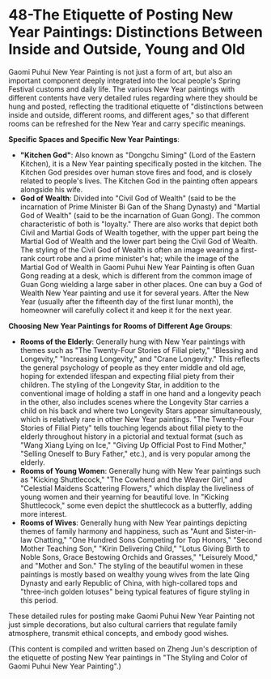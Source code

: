
# 48-The Etiquette of Posting New Year Paintings: Distinctions Between Inside and Outside, Young and Old

Gaomi Puhui New Year Painting is not just a form of art, but also an important component deeply integrated into the local people's Spring Festival customs and daily life. The various New Year paintings with different contents have very detailed rules regarding where they should be hung and posted, reflecting the traditional etiquette of "distinctions between inside and outside, different rooms, and different ages," so that different rooms can be refreshed for the New Year and carry specific meanings.

**Specific Spaces and Specific New Year Paintings**:
*   **"Kitchen God"**: Also known as "Dongchu Siming" (Lord of the Eastern Kitchen), it is a New Year painting specifically posted in the kitchen. The Kitchen God presides over human stove fires and food, and is closely related to people's lives. The Kitchen God in the painting often appears alongside his wife.
*   **God of Wealth**: Divided into "Civil God of Wealth" (said to be the incarnation of Prime Minister Bi Gan of the Shang Dynasty) and "Martial God of Wealth" (said to be the incarnation of Guan Gong). The common characteristic of both is "loyalty." There are also works that depict both Civil and Martial Gods of Wealth together, with the upper part being the Martial God of Wealth and the lower part being the Civil God of Wealth. The styling of the Civil God of Wealth is often an image wearing a first-rank court robe and a prime minister's hat; while the image of the Martial God of Wealth in Gaomi Puhui New Year Painting is often Guan Gong reading at a desk, which is different from the common image of Guan Gong wielding a large saber in other places. One can buy a God of Wealth New Year painting and use it for several years. After the New Year (usually after the fifteenth day of the first lunar month), the homeowner will carefully collect it and keep it for the next year.

**Choosing New Year Paintings for Rooms of Different Age Groups**:
*   **Rooms of the Elderly**: Generally hung with New Year paintings with themes such as "The Twenty-Four Stories of Filial piety," "Blessing and Longevity," "Increasing Longevity," and "Crane Longevity." This reflects the general psychology of people as they enter middle and old age, hoping for extended lifespan and expecting filial piety from their children. The styling of the Longevity Star, in addition to the conventional image of holding a staff in one hand and a longevity peach in the other, also includes scenes where the Longevity Star carries a child on his back and where two Longevity Stars appear simultaneously, which is relatively rare in other New Year paintings. "The Twenty-Four Stories of Filial Piety" tells touching legends about filial piety to the elderly throughout history in a pictorial and textual format (such as "Wang Xiang Lying on Ice," "Giving Up Official Post to Find Mother," "Selling Oneself to Bury Father," etc.), and is very popular among the elderly.
*   **Rooms of Young Women**: Generally hung with New Year paintings such as "Kicking Shuttlecock," "The Cowherd and the Weaver Girl," and "Celestial Maidens Scattering Flowers," which display the liveliness of young women and their yearning for beautiful love. In "Kicking Shuttlecock," some even depict the shuttlecock as a butterfly, adding more interest.
*   **Rooms of Wives**: Generally hung with New Year paintings depicting themes of family harmony and happiness, such as "Aunt and Sister-in-law Chatting," "One Hundred Sons Competing for Top Honors," "Second Mother Teaching Son," "Kirin Delivering Child," "Lotus Giving Birth to Noble Sons, Grace Bestowing Orchids and Grasses," "Leisurely Mood," and "Mother and Son." The styling of the beautiful women in these paintings is mostly based on wealthy young wives from the late Qing Dynasty and early Republic of China, with high-collared tops and "three-inch golden lotuses" being typical features of figure styling in this period.

These detailed rules for posting make Gaomi Puhui New Year Painting not just simple decorations, but also cultural carriers that regulate family atmosphere, transmit ethical concepts, and embody good wishes.

(This content is compiled and written based on Zheng Jun's description of the etiquette of posting New Year paintings in "The Styling and Color of Gaomi Puhui New Year Painting".)
